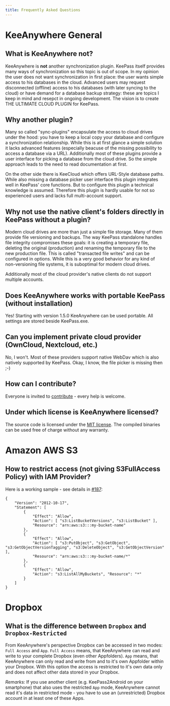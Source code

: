 ```yaml
---
title: Frequently Asked Questions
---
```

# KeeAnywhere General

## What is KeeAnywhere **not**?
KeeAnywhere is **not** another synchronization plugin. KeePass itself provides many ways of synchronization so this topic is out of scope. In my opinion the user does not want synchronization in first place: the user wants simple access to his databases in the cloud. Advanced users may request disconnected (offline) access to his databases (with later syncing to the cloud) or have demand for a database backup strategy: these are topics I keep in mind and resepct in ongoing development. The vision is to create THE ULTIMATE CLOUD PLUGIN for KeePass.

## Why another plugin?
Many so called "sync-plugins" encapsulate the access to cloud drives under the hood: you have to keep a local copy your database and configure a synchronization relationship. While this is at first glance a simple solution it lacks advanced features (especially beacuse of the missing possibility to access a database via a URL). Additionally most of these plugins provide a user interface for picking a database from the cloud drive. So the simple approach leads to the need to read documentation at first.

On the other side there is KeeCloud which offers URL-Style database paths. While also missing a database picker user interface this plugin integrates well in KeePass' core functions. But to configure this plugin a technical knowledge is assumed. Therefore this plugin is hardly usable for not so experienced users and lacks full multi-account support.

## Why not use the native client's folders directly in KeePass without a plugin?
Modern cloud drives are more than just a simple file storage. Many of them provide file versioning and backups. The way KeePass standalone handles file integrity compromises these goals: it is creating a temporary file, deleting the original (production) and renaming the temporary file to the new production file. This is called "transacted file writes" and can be configured in options. While this is a very good behavior for any kind of non-versioning file systems, it is suboptimal for modern cloud drives.

Additionally most of the cloud provider's native clients do not support multiple accounts.

## Does KeeAnywhere works with portable KeePass (without installation)
Yes! Starting with version 1.5.0 KeeAnywhere can be used portable. All settings are stored beside KeePass.exe.

## Can you implement private cloud provider (OwnCloud, Nextcloud, etc.)
No, I won't. Most of these providers support native WebDav which is also natively supported by KeePass. Okay, I know, the file picker is missing then ;-)

## How can I contribute?
Everyone is invited to [contribute](/contribute) - every help is welcome.

## Under which license is KeeAnywhere licensed?
The source code is licensed under the [MIT license](https://github.com/Kyrodan/KeeAnywhere/blob/master/LICENSE). The compiled binaries can be used free of charge without any warranty.

# Amazon AWS S3

## How to restrict access (not giving S3FullAccess Policy) with IAM Provider?
Here is a working sample - see details in [#187](https://github.com/Kyrodan/KeeAnywhere/issues/187):
```
{ 
    "Version": "2012-10-17", 
    "Statement": [ 
        { 
            "Effect": "Allow", 
            "Action": [ "s3:ListBucketVersions", "s3:ListBucket" ], 
            "Resource": "arn:aws:s3:::my-bucket-name" 
        }, 
        { 
            "Effect": "Allow", 
            "Action": [ "s3:PutObject", "s3:GetObject", "s3:GetObjectVersionTagging", "s3:DeleteObject", "s3:GetObjectVersion" ], 
            "Resource": "arn:aws:s3:::my-bucket-name/*" 
        }, 
        { 
            "Effect": "Allow", 
            "Action": "s3:ListAllMyBuckets", "Resource": "*" 
        } 
    ] 
}
```

# Dropbox

## What is the difference between `Dropbox` and `Dropbox-Restricted`
From KeeAnywhere's perspective Dropbox can be accessed in two modes: `Full Access` and `App`.
`Full Access` means, that KeeAnywhere can read and write to your complete Dropbox (even other Appfolders).
`App` means, that KeeAnywhere can only read and write from and to it's own Appfolder within your Dropbox. With this option the access is restricted to it's own data only and does not affect other data stored in your Dropbox.

*Remarks:* If you use another client (e.g. KeePass2Android on your smartphone) that also uses the restricted `App` mode, KeeAnywhere cannot read it's data in restricted mode - you have to use an (unrestricted) Dropbox account in at least one of these Apps.

